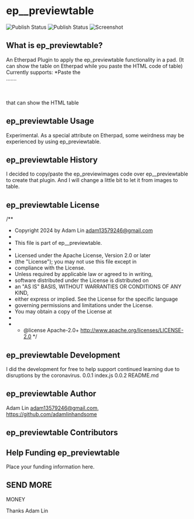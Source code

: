 # ep__previewtable
![Publish Status](https://github.com/adamlinhandsome/ep_previewtable/workflows/Node.js%20Package/badge.svg) ![Publish Status](https://github.com/adamlinhandsome/ep_previewtable/workflows/Node.js%20Package/badge.svg)
![Screenshot](https://user-images.githubusercontent.com/220864/107214131-5c3dd600-6a01-11eb-82d9-b2d67ec8ae93.png)

## What is ep_previewtable?
An Etherpad Plugin to apply the ep_previewtable functionality in a pad. (It can show the table on Etherpad while you paste the HTML code of table)
Currently supports:
*Paste the <br/><table>.......</table><br/> that can show the HTML table

## ep_previewtable Usage
Experimental.  As a special attribute on Etherpad, some weirdness may be experienced by using ep_previewtable.

## ep_previewtable History
I decided to copy/paste the ep_previewimages code over ep__previewtable to create that plugin.
And I will change a little bit to let it from images to table.

## ep_previewtable License
/**
  * Copyright 2024 by Adam Lin <adam13579246@gmail.com>
  *
  * This file is part of ep__previewtable.
  *
  * Licensed under the Apache License, Version 2.0 or later 
  * (the "License"); you may not use this file except in 
  * compliance with the License.
  * Unless required by applicable law or agreed to in writing, 
  * software distributed under the License is distributed on 
  * an "AS IS" BASIS, WITHOUT WARRANTIES OR CONDITIONS OF ANY KIND, 
  * either express or implied. See the License for the specific language 
  * governing permissions and limitations under the License. 
  * You may obtain a copy of the License at
  *
  * * @license Apache-2.0+ <http://www.apache.org/licenses/LICENSE-2.0>
  */

## ep_previewtable Development
I did the development for free to help support continued learning due to disruptions by the coronavirus.
0.0.1 index.js
0.0.2 README.md


## ep_previewtable Author
Adam Lin <adam13579246@gmail.com>, https://github.com/adamlinhandsome

## ep_previewtable Contributors


## Help Funding ep_previewtable
Place your funding information here.

 SEND
 MORE
-----
MONEY

Thanks
Adam Lin

